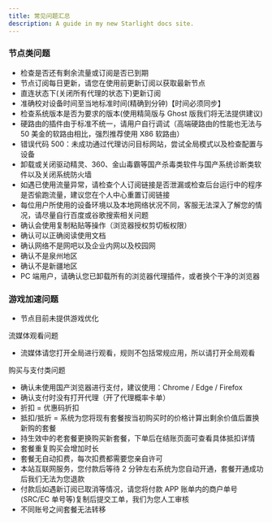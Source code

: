 ```yaml
---
title: 常见问题汇总
description: A guide in my new Starlight docs site.
---
```


### 节点类问题

- 检查是否还有剩余流量或订阅是否已到期
- 节点订阅每日更新，请您在使用前更新订阅以获取最新节点
- 直连状态下(关闭所有代理的状态下)更新订阅
- 准确校对设备时间至当地标准时间(精确到分钟)【时间必须同步】
- 检查系统版本是否为要求的版本(使用精简版与 Ghost 版我们将无法提供建议)
- 硬路由的插件由于标准不统一，请用户自行调试（高端硬路由的性能也无法与 50 美金的软路由相比，强烈推荐使用 X86 软路由）
- 错误代码 500：未成功通过代理访问目标网站，尝试全局模式以及检查配置与设备
- 卸载或关闭驱动精灵、360、金山毒霸等国产杀毒类软件与国产系统诊断类软件以及关闭系统防火墙
- 如遇已使用流量异常，请检查个人订阅链接是否泄漏或检查后台运行中的程序是否偷跑流量，建议您在个人中心重置订阅链接
- 每位用户所使用的设备环境以及本地网络状况不同，客服无法深入了解您的情况，请尽量自行百度或谷歌搜索相关问题
- 确认会使用复制粘贴等操作（浏览器授权剪切板权限）
- 确认可以正确阅读使用文档
- 确认网络不是网吧以及企业内网以及校园网
- 确认不是泉州地区
- 确认不是新疆地区
- PC 端用户，请确认您已卸载所有的浏览器代理插件，或者换个干净的浏览器

### 游戏加速问题

- 节点目前未提供游戏优化

流媒体观看问题

- 流媒体请您打开全局进行观看，规则不包括常规应用，所以请打开全局观看

购买与支付类问题

- 确认未使用国产浏览器进行支付，建议使用：Chrome / Edge / Firefox
- 确认支付时没有打开代理（开了代理概率卡单）
- 折扣 = 优惠码折扣
- 抵扣/抵折 = 系统为您将现有套餐按当初购买时的价格计算出剩余价值后置换新购的套餐
- 持生效中的老套餐更换购买新套餐，下单后在结账页面可查看具体抵扣详情
- 套餐重复购买会增加时长
- 套餐无自动扣费，每次扣费都需要您亲自许可
- 本站互联网服务，您付款后等待 2 分钟左右系统为您自动开通，套餐开通成功后我们无法为您退款
- 付款后如遇新订阅已取消等情况，请您将付款 APP 账单内的商户单号(SRC/EC 单号等)复制后提交工单，我们为您人工审核
- 不同账号之间套餐无法转移
